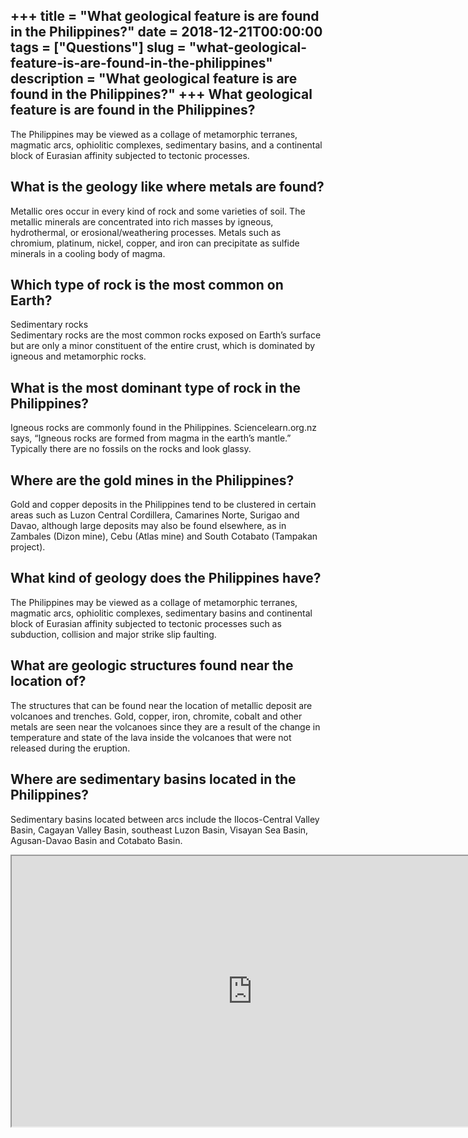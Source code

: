+++
title = "What geological feature is are found in the Philippines?"
date = 2018-12-21T00:00:00
tags = ["Questions"]
slug = "what-geological-feature-is-are-found-in-the-philippines"
description = "What geological feature is are found in the Philippines?"
+++
What geological feature is are found in the Philippines?
--------------------------------------------------------

The Philippines may be viewed as a collage of metamorphic terranes, magmatic arcs, ophiolitic complexes, sedimentary basins, and a continental block of Eurasian affinity subjected to tectonic processes.

What is the geology like where metals are found?
------------------------------------------------

Metallic ores occur in every kind of rock and some varieties of soil. The metallic minerals are concentrated into rich masses by igneous, hydrothermal, or erosional/weathering processes. Metals such as chromium, platinum, nickel, copper, and iron can precipitate as sulfide minerals in a cooling body of magma.

Which type of rock is the most common on Earth?
-----------------------------------------------

Sedimentary rocks  
Sedimentary rocks are the most common rocks exposed on Earth’s surface but are only a minor constituent of the entire crust, which is dominated by igneous and metamorphic rocks.

What is the most dominant type of rock in the Philippines?
----------------------------------------------------------

Igneous rocks are commonly found in the Philippines. Sciencelearn.org.nz says, “Igneous rocks are formed from magma in the earth’s mantle.” Typically there are no fossils on the rocks and look glassy.

Where are the gold mines in the Philippines?
--------------------------------------------

Gold and copper deposits in the Philippines tend to be clustered in certain areas such as Luzon Central Cordillera, Camarines Norte, Surigao and Davao, although large deposits may also be found elsewhere, as in Zambales (Dizon mine), Cebu (Atlas mine) and South Cotabato (Tampakan project).

What kind of geology does the Philippines have?
-----------------------------------------------

The Philippines may be viewed as a collage of metamorphic terranes, magmatic arcs, ophiolitic complexes, sedimentary basins and continental block of Eurasian affinity subjected to tectonic processes such as subduction, collision and major strike slip faulting.

What are geologic structures found near the location of?
--------------------------------------------------------

The structures that can be found near the location of metallic deposit are volcanoes and trenches. Gold, copper, iron, chromite, cobalt and other metals are seen near the volcanoes since they are a result of the change in temperature and state of the lava inside the volcanoes that were not released during the eruption.

Where are sedimentary basins located in the Philippines?
--------------------------------------------------------

Sedimentary basins located between arcs include the Ilocos-Central Valley Basin, Cagayan Valley Basin, southeast Luzon Basin, Visayan Sea Basin, Agusan-Davao Basin and Cotabato Basin.

<iframe allow="accelerometer; autoplay; clipboard-write; encrypted-media; gyroscope; picture-in-picture" allowfullscreen="" class="__youtube_prefs__  epyt-is-override  no-lazyload" data-no-lazy="1" data-origheight="433" data-origwidth="770" data-skipgform_ajax_framebjll="" height="433" id="_ytid_98924" loading="lazy" src="https://www.youtube.com/embed/xYwLTlX3XAM?enablejsapi=1&autoplay=0&cc_load_policy=0&cc_lang_pref=&iv_load_policy=1&loop=0&modestbranding=0&rel=1&fs=1&playsinline=0&autohide=2&theme=dark&color=red&controls=1&" title="YouTube player" width="770"></iframe>